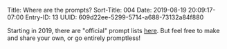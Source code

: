Title: Where are the prompts?
Sort-Title: 004
Date: 2019-08-19 20:09:17-07:00
Entry-ID: 13
UUID: 609d22ee-5299-5714-a688-73132a84f880

Starting in 2019, there are "official" prompt lists [here](/prompts/). But feel free to make and share your own, or go entirely promptless!
